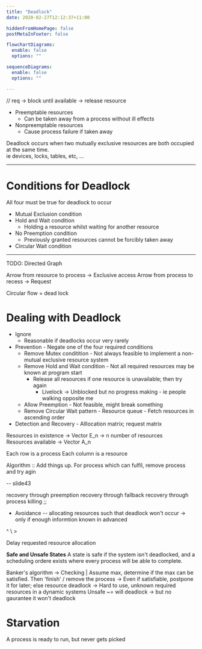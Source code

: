 ```yaml
---
title: "Deadlock"
date: 2020-02-27T12:12:37+11:00

hiddenFromHomePage: false
postMetaInFooter: false

flowchartDiagrams:
  enable: false
  options: ""

sequenceDiagrams: 
  enable: false
  options: ""

---
```



// req -> block until available -> release resource

* Preemptable resources
  * Can be taken away from a process without ill effects
* Nonpreemptable resources
  * Cause process failure if taken away

Deadlock occurs when two mutually exclusive resources are both occupied at the same time.  
ie devices, locks, tables, etc, ...

---

# Conditions for Deadlock

All four must be true for deadlock to occur

* Mutual Exclusion condition
* Hold and Wait condition
  * Holding a resource whilst waiting for another resource
* No Preemption condition
  * Previously granted resources cannot be forcibly taken away
* Circular Wait condition

---

TODO: Directed Graph

Arrow from resource to process -> Exclusive access
Arrow from process to recess -> Request

Circular flow = dead lock

# Dealing with Deadlock

* Ignore
  * Reasonable if deadlocks occur very rarely
* Prevention - Negate one of the four required conditions
  * Remove Mutex conditition - Not always feasible to implement a non-mutual exclusive resource system
  * Remove Hold and Wait condition - Not all required resources may be known at program start
    - Release all resources if one resource is unavailable; then try again
      - Livelock -> Unblocked but no progress making - ie people walking opposite me
  * Allow Preemption - Not feasible, might break something
  * Remove Circular Wait pattern - Resource queue - Fetch resources in ascending order
* Detection and Recovery - Alllocation matrix; request matrix

Resources in existence -> Vector E_n -> n number of resources  
Resources available -> Vector A_n


Each row is a process
Each column is a resource

Algorithm ::
Add things up. For process which can fulfil, remove process and try agin

-- slide43


recovery through preemption
recovery through fallback
recovery through process killing
;;


* Avoidance
-- allocating resources such that deadlock won't occur
-> only if enough informtion known in advanced 


^
\ >

Delay requested resource allocation

**Safe and Unsafe States**
A state is safe if the system isn't deadlocked, and a scheduling ordere exists where every process will be able to complete.

Banker's algorithm
-> Checking | Assume max, determine if the max can be satisfied. Then 'finish' / remove the process
-> Even if satisfiable, postpone it for later; else resource deadlock
-> Hard to use, unknown required resources in a dynamic systems
Unsafe ~= will deadlock -> but no gaurantee it won't deadlock

# Starvation

A process is ready to run, but never gets picked
